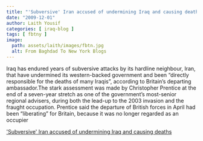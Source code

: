 ```yaml
---
title: "'Subversive' Iran accused of undermining Iraq and causing deaths"
date: "2009-12-01"
author: Laith Yousif
categories: [ iraq-blog ]
tags: [ fbtny ]
image:
  path: assets/laith/images/fbtn.jpg
  alt: From Baghdad To New York Blogs
---
```


Iraq has endured years of subversive attacks by its hardline neighbour, Iran, that have undermined its western-backed government and been “directly responsible for the deaths of many Iraqis”, according to Britain’s departing ambassador.The stark assessment was made by Christopher Prentice at the end of a seven-year stretch as one of the government’s most-senior regional advisers, during both the lead-up to the 2003 invasion and the fraught occupation. Prentice said the departure of British forces in April had been “liberating” for Britain, because it was no longer regarded as an occupier  

  
['Subversive' Iran accused of undermining Iraq and causing deaths](https://www.guardian.co.uk/world/2009/nov/30/iran-iraq-undermine-deaths-ambassador)
